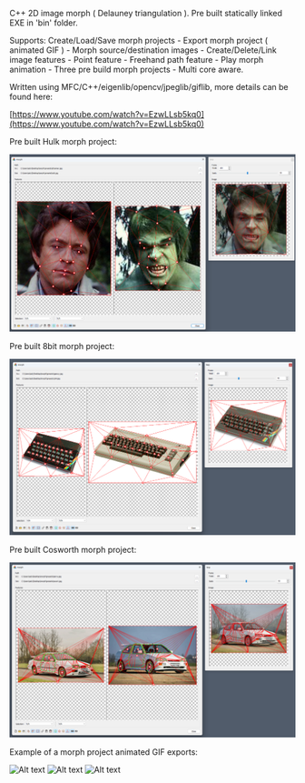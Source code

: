 C++ 2D image morph ( Delauney triangulation ). Pre built statically linked EXE in 'bin' folder.

Supports:
   Create/Load/Save morph projects - Export morph project ( animated GIF ) -
   Morph source/destination images - Create/Delete/Link image features -
   Point feature - Freehand path feature -
   Play morph animation - Three pre build morph projects -
   Multi core aware.
   
Written using MFC/C++/eigenlib/opencv/jpeglib/giflib, more details can be found here:

[https://www.youtube.com/watch?v=EzwLLsb5kq0](https://www.youtube.com/watch?v=EzwLLsb5kq0)

Pre built Hulk morph project:

![Alt text](presets/hulk.png?raw=true "example morph project")

Pre built 8bit morph project:

![Alt text](presets/8bit.png?raw=true "example morph project")

Pre built Cosworth morph project:

![Alt text](presets/cosworth.png?raw=true "example morph project")

Example of a morph project animated GIF exports:

![Alt text](presets/hulk.gif?raw=true "animated gif")
![Alt text](presets/8bit.gif?raw=true "animated gif")
![Alt text](presets/cosworth.gif?raw=true "animated gif")
